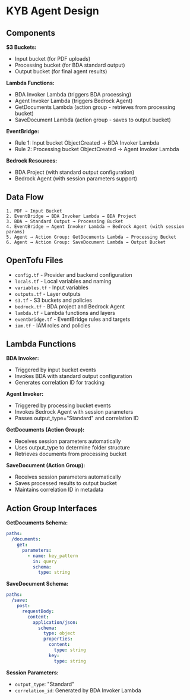 # KYB Agent Design

## Components

**S3 Buckets:**
- Input bucket (for PDF uploads)
- Processing bucket (for BDA standard output)
- Output bucket (for final agent results)

**Lambda Functions:**
- BDA Invoker Lambda (triggers BDA processing)
- Agent Invoker Lambda (triggers Bedrock Agent)
- GetDocuments Lambda (action group - retrieves from processing bucket)
- SaveDocument Lambda (action group - saves to output bucket)

**EventBridge:**
- Rule 1: Input bucket ObjectCreated → BDA Invoker Lambda
- Rule 2: Processing bucket ObjectCreated → Agent Invoker Lambda

**Bedrock Resources:**
- BDA Project (with standard output configuration)
- Bedrock Agent (with session parameters support)

## Data Flow

```
1. PDF → Input Bucket
2. EventBridge → BDA Invoker Lambda → BDA Project
3. BDA → Standard Output → Processing Bucket
4. EventBridge → Agent Invoker Lambda → Bedrock Agent (with session params)
5. Agent → Action Group: GetDocuments Lambda → Processing Bucket
6. Agent → Action Group: SaveDocument Lambda → Output Bucket
```

## OpenTofu Files

- `config.tf` - Provider and backend configuration
- `locals.tf` - Local variables and naming
- `variables.tf` - Input variables
- `outputs.tf` - Layer outputs
- `s3.tf` - S3 buckets and policies
- `bedrock.tf` - BDA project and Bedrock Agent
- `lambda.tf` - Lambda functions and layers
- `eventbridge.tf` - EventBridge rules and targets
- `iam.tf` - IAM roles and policies

## Lambda Functions

**BDA Invoker:**
- Triggered by input bucket events
- Invokes BDA with standard output configuration
- Generates correlation ID for tracking

**Agent Invoker:**
- Triggered by processing bucket events
- Invokes Bedrock Agent with session parameters
- Passes output_type="Standard" and correlation ID

**GetDocuments (Action Group):**
- Receives session parameters automatically
- Uses output_type to determine folder structure
- Retrieves documents from processing bucket

**SaveDocument (Action Group):**
- Receives session parameters automatically
- Saves processed results to output bucket
- Maintains correlation ID in metadata

## Action Group Interfaces

**GetDocuments Schema:**
```yaml
paths:
  /documents:
    get:
      parameters:
        - name: key_pattern
          in: query
          schema:
            type: string
```

**SaveDocument Schema:**
```yaml
paths:
  /save:
    post:
      requestBody:
        content:
          application/json:
            schema:
              type: object
              properties:
                content:
                  type: string
                key:
                  type: string
```

**Session Parameters:**
- `output_type`: "Standard"
- `correlation_id`: Generated by BDA Invoker Lambda
